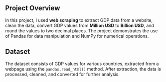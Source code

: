 ## Project Overview
In this project, I used **web scraping** to extract GDP data from a website, clean the data, convert GDP values from **Million USD** to **Billion USD**, and round the values to two decimal places. The project demonstrates the use of Pandas for data manipulation and NumPy for numerical operations.

## Dataset
The dataset consists of GDP values for various countries, extracted from a webpage using the `pandas.read_html()` method. After extraction, the data is processed, cleaned, and converted for further analysis.
